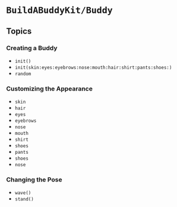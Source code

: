 #  ``BuildABuddyKit/Buddy``

## Topics

### Creating a Buddy

- ``init()``
- ``init(skin:eyes:eyebrows:nose:mouth:hair:shirt:pants:shoes:)``
- ``random``

### Customizing the Appearance

- ``skin``
- ``hair``
- ``eyes``
- ``eyebrows``
- ``nose``
- ``mouth``
- ``shirt``
- ``shoes``
- ``pants``
- ``shoes``
- ``nose``

### Changing the Pose

- ``wave()``
- ``stand()``
